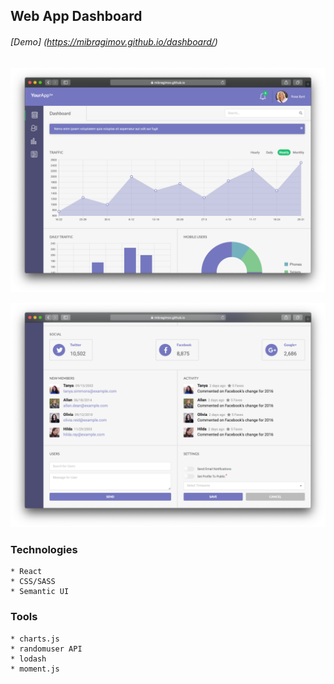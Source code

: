 ## Web App Dashboard 
###### [Demo] (https://mibragimov.github.io/dashboard/)

![screenshot-1](https://raw.githubusercontent.com/mibragimov/dashboard/master/src/assets/screenshot-2.png)

![screenshot-2](https://raw.githubusercontent.com/mibragimov/dashboard/master/src/assets/screenshot-1.png)

### Technologies

    * React
    * CSS/SASS
    * Semantic UI 

### Tools

    * charts.js 
    * randomuser API
    * lodash
    * moment.js

